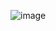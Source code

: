 ![image](https://github.com/Project-Taba/functional_specification_web/assets/75668660/67dd6a27-9b0b-4be2-b9cf-ea1c4d8559de)
